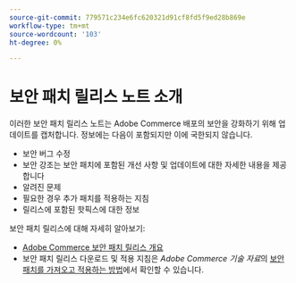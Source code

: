 ```yaml
---
source-git-commit: 779571c234e6fc620321d91cf8fd5f9ed28b869e
workflow-type: tm+mt
source-wordcount: '103'
ht-degree: 0%

---
```

# 보안 패치 릴리스 노트 소개

이러한 보안 패치 릴리스 노트는 Adobe Commerce 배포의 보안을 강화하기 위해 업데이트를 캡처합니다. 정보에는 다음이 포함되지만 이에 국한되지 않습니다.

* 보안 버그 수정
* 보안 강조는 보안 패치에 포함된 개선 사항 및 업데이트에 대한 자세한 내용을 제공합니다
* 알려진 문제
* 필요한 경우 추가 패치를 적용하는 지침
* 릴리스에 포함된 핫픽스에 대한 정보

보안 패치 릴리스에 대해 자세히 알아보기:

* [Adobe Commerce 보안 패치 릴리스 개요](/help/release/release-notes/security/overview.md#about-adobe-commerce-security-patch-releases)
* 보안 패치 릴리스 다운로드 및 적용 지침은 _Adobe Commerce 기술 자료_&#x200B;의 [보안 패치를 가져오고 적용하는 방법](https://experienceleague.adobe.com/ko/docs/commerce-knowledge-base/kb/how-to/how-to-obtain-and-apply-security-patches)에서 확인할 수 있습니다.
